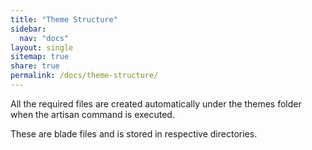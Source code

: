 ```yaml
---
title: "Theme Structure"
sidebar:
  nav: "docs"
layout: single
sitemap: true
share: true
permalink: /docs/theme-structure/
---
```



All the required files are created automatically under the themes folder when the artisan command is executed.

These are blade files and is stored in respective directories.

